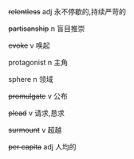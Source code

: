 ~~relentless~~		adj		永不停歇的,持续严苛的

~~partisanship~~		n		盲目推崇

~~evoke~~		v		唤起

protagonist		n		主角

sphere		n		领域

~~promulgate~~		v		公布

~~plead~~		v		请求,恳求

~~surmount~~		v		超越

~~per capita~~		adj		人均的

